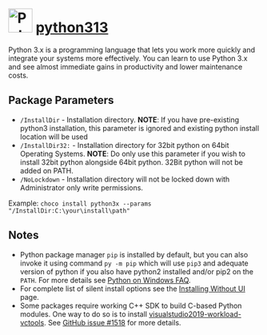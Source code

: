 # <img src="https://cdn.jsdelivr.net/gh/chocolatey-community/chocolatey-packages@edba4a5849ff756e767cba86641bea97ff5721fe/icons/python.svg" width="48" height="48" alt="Python logo"/> [python313](https://community.chocolatey.org/packages/python313)

Python 3.x is a programming language that lets you work more quickly and integrate your systems more effectively. You can learn to use Python 3.x and see almost immediate gains in productivity and lower maintenance costs.

## Package Parameters

- `/InstallDir` - Installation directory. **NOTE**: If you have pre-existing python3 installation, this parameter is ignored and existing python install location will be used
- `/InstallDir32:` - Installation directory for 32bit python on 64bit Operating Systems. **NOTE**: Do only use this parameter if you wish to install 32bit python alongside 64bit python. 32Bit python will not be added on PATH.
- `/NoLockdown` - Installation directory will not be locked down with Administrator only write permissions.

Example: `choco install python3x --params "/InstallDir:C:\your\install\path"`

## Notes

- Python package manager `pip` is installed by default, but you can also invoke it using command `py -m pip` which will use `pip3` and adequate version of python if you also have python2 installed and/or pip2 on the `PATH`. For more details see [Python on Windows FAQ](https://docs.python.org/3/faq/windows.html).
- For complete list of silent install options see the [Installing Without UI](https://docs.python.org/3/using/windows.html#installing-without-ui) page.
- Some packages require working C++ SDK to build C-based Python modules. One way to do so is to install [visualstudio2019-workload-vctools](https://chocolatey.org/packages/visualstudio2019-workload-vctools). See [GitHub issue #1518](https://github.com/chocolatey-community/chocolatey-coreteampackages/issues/1518) for more details.
